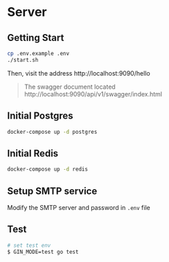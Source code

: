 # Server

## Getting Start

``` bash
cp .env.example .env
./start.sh
```

Then, visit the address http://localhost:9090/hello

> The swagger document located http://localhost:9090/api/v1/swagger/index.html

## Initial Postgres

``` bash
docker-compose up -d postgres
```

## Initial Redis

``` bash
docker-compose up -d redis
```

## Setup SMTP service

Modify the SMTP server and password in `.env` file

## Test
``` bash
# set test env
$ GIN_MODE=test go test
```

